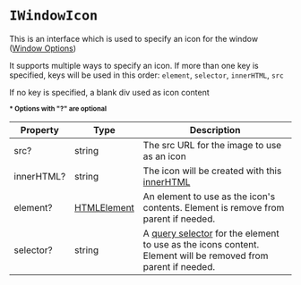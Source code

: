 # `IWindowIcon`

This is an interface which is used to specify an icon for the window ([Window Options](https://github.com/nik-m2/window-modal/blob/master/docs/options.md)) 

It supports multiple ways to specify an icon. If more than one key is specified, keys will be used in this order:
`element`, `selector`, `innerHTML`, `src`

If no key is specified, a blank div used as icon content

<b><sub>* Options with "?" are optional</sub></b>

| Property | Type | Description |
| ------------- | ------------- | ----- |
| src? | string | The src URL for the image to use as an icon |
| innerHTML? | string | The icon will be created with this [innerHTML](https://developer.mozilla.org/en-US/docs/Web/API/Element/innerHTML) |
| element? | [HTMLElement](https://developer.mozilla.org/en-US/docs/Web/API/HTMLElement) | An element to use as the icon's contents. Element is remove from parent if needed. |
| selector? | string | A [query selector](https://developer.mozilla.org/en-US/docs/Web/API/Document/querySelector) for the element to use as the icons content. Element will be removed from parent if needed. |
